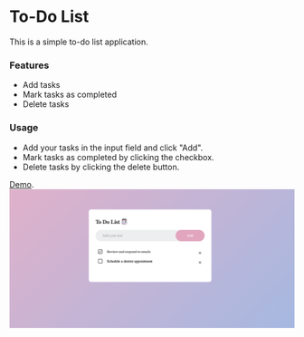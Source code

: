 # To-Do List

This is a simple to-do list application.

### Features
- Add tasks
- Mark tasks as completed
- Delete tasks

### Usage
- Add your tasks in the input field and click "Add".
- Mark tasks as completed by clicking the checkbox.
- Delete tasks by clicking the delete button.

[Demo]((https://66788163a47af8d7abd36cb4--thriving-eclair-22ae7c.netlify.app)](https://thriving-eclair-22ae7c.netlify.app)).
![Screenshot of My To-Do List Site](ss.png)
